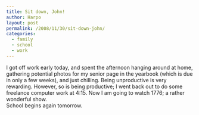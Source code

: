 ```yaml
---
title: Sit down, John!
author: Harpo
layout: post
permalink: /2008/11/30/sit-down-john/
categories:
  - family
  - school
  - work
---
```

I got off work early today, and spent the afternoon hanging around at home, gathering potential photos for my senior page in the yearbook (which is due in only a few weeks), and just chilling. Being unproductive is very rewarding. However, so is being productive; I went back out to do some freelance computer work at 4:15. Now I am going to watch 1776; a rather wonderful show.  
School begins again tomorrow.